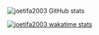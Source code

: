 ![joetifa2003 GitHub stats](https://github-readme-stats.vercel.app/api?username=joetifa2003&count_private=true&show_icons=true)

[![joetifa2003 wakatime stats](https://github-readme-stats.vercel.app/api/wakatime?username=joetifa2003&layout=compact)](https://github.com/anuraghazra/github-readme-stats)
